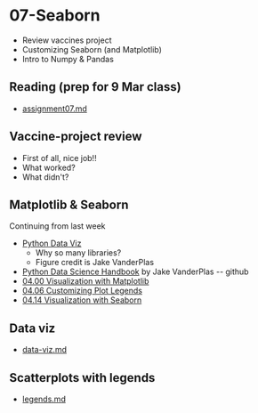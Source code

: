 
# 07-Seaborn

* Review vaccines project
* Customizing Seaborn (and Matplotlib)
* Intro to Numpy & Pandas

## Reading (prep for 9 Mar class)

* [assignment07.md](./assignment07.md)

## Vaccine-project review

* First of all, nice job!!
* What worked?
* What didn't?

## Matplotlib & Seaborn

Continuing from last week

* [Python Data Viz](https://www.anaconda.com/blog/python-data-visualization-2018-why-so-many-libraries)
  * Why so many libraries?
  * Figure credit is Jake VanderPlas
* [Python Data Science Handbook](https://github.com/jakevdp/PythonDataScienceHandbook/blob/8a34a4f653bdbdc01415a94dc20d4e9b97438965/notebooks/Index.ipynb) by Jake VanderPlas -- github
* [04.00 Visualization with Matplotlib](https://github.com/jakevdp/PythonDataScienceHandbook/blob/8a34a4f653bdbdc01415a94dc20d4e9b97438965/notebooks/04.00-Introduction-To-Matplotlib.ipynb)
* [04.06 Customizing Plot Legends](https://github.com/jakevdp/PythonDataScienceHandbook/blob/8a34a4f653bdbdc01415a94dc20d4e9b97438965/notebooks/04.06-Customizing-Legends.ipynb)
* [04.14 Visualization with Seaborn](https://github.com/jakevdp/PythonDataScienceHandbook/blob/master/notebooks/04.14-Visualization-With-Seaborn.ipynb)

## Data viz

* [data-viz.md](data-viz.md)

## Scatterplots with legends

* [legends.md](./legends.md)
